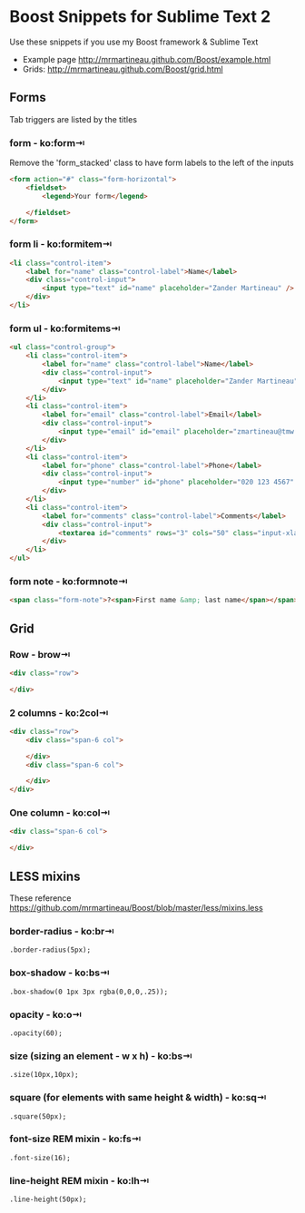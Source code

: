 # Boost Snippets for Sublime Text 2

Use these snippets if you use my Boost framework & Sublime Text

* Example page http://mrmartineau.github.com/Boost/example.html
* Grids: http://mrmartineau.github.com/Boost/grid.html

## Forms
Tab triggers are listed by the titles

### form - ko:form&#8677;

Remove the 'form_stacked' class to have form labels to the left of the inputs

```html
<form action="#" class="form-horizontal">
	<fieldset>
		<legend>Your form</legend>

	</fieldset>
</form>
```

### form li - ko:formitem&#8677;

```html
<li class="control-item">
	<label for="name" class="control-label">Name</label>
	<div class="control-input">
		<input type="text" id="name" placeholder="Zander Martineau" />
	</div>
</li>
```

### form ul - ko:formitems&#8677;

```html
<ul class="control-group">
	<li class="control-item">
		<label for="name" class="control-label">Name</label>
		<div class="control-input">
			<input type="text" id="name" placeholder="Zander Martineau" />
		</div>
	</li>
	<li class="control-item">
		<label for="email" class="control-label">Email</label>
		<div class="control-input">
			<input type="email" id="email" placeholder="zmartineau@tmw.co.uk" />
		</div>
	</li>
	<li class="control-item">
		<label for="phone" class="control-label">Phone</label>
		<div class="control-input">
			<input type="number" id="phone" placeholder="020 123 4567" />
		</div>
	</li>
	<li class="control-item">
		<label for="comments" class="control-label">Comments</label>
		<div class="control-input">
			<textarea id="comments" rows="3" cols="50" class="input-xlarge"></textarea>
		</div>
	</li>
</ul>
```

### form note - ko:formnote&#8677;

```html
<span class="form-note">?<span>First name &amp; last name</span></span>
```

## Grid

### Row - brow&#8677;

```html
<div class="row">

</div>
```

### 2 columns - ko:2col&#8677;

```html
<div class="row">
	<div class="span-6 col">

	</div>
	<div class="span-6 col">

	</div>
</div>
```

### One column - ko:col&#8677;

```html
<div class="span-6 col">

</div>
```

## LESS mixins
These reference https://github.com/mrmartineau/Boost/blob/master/less/mixins.less

### border-radius - ko:br&#8677;

```
.border-radius(5px);
```

### box-shadow - ko:bs&#8677;

```
.box-shadow(0 1px 3px rgba(0,0,0,.25));
```

### opacity - ko:o&#8677;

```
.opacity(60);
```

### size (sizing an element - w x h) - ko:bs&#8677;

```
.size(10px,10px);
```

### square (for elements with same height & width) - ko:sq&#8677;

```
.square(50px);
```

### font-size REM mixin - ko:fs&#8677;

```
.font-size(16);
```

### line-height REM mixin - ko:lh&#8677;

```
.line-height(50px);
```